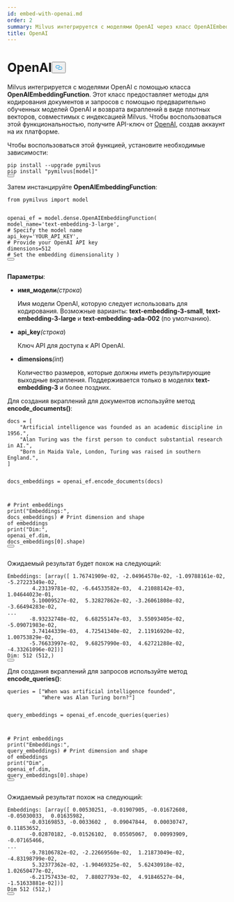 ```yaml
---
id: embed-with-openai.md
order: 2
summary: Milvus интегрируется с моделями OpenAI через класс OpenAIEmbeddingFunction.
title: OpenAI
---
```

<h1 id="OpenAI" class="common-anchor-header">OpenAI<button data-href="#OpenAI" class="anchor-icon" translate="no">
      <svg translate="no"
        aria-hidden="true"
        focusable="false"
        height="20"
        version="1.1"
        viewBox="0 0 16 16"
        width="16"
      >
        <path
          fill="#0092E4"
          fill-rule="evenodd"
          d="M4 9h1v1H4c-1.5 0-3-1.69-3-3.5S2.55 3 4 3h4c1.45 0 3 1.69 3 3.5 0 1.41-.91 2.72-2 3.25V8.59c.58-.45 1-1.27 1-2.09C10 5.22 8.98 4 8 4H4c-.98 0-2 1.22-2 2.5S3 9 4 9zm9-3h-1v1h1c1 0 2 1.22 2 2.5S13.98 12 13 12H9c-.98 0-2-1.22-2-2.5 0-.83.42-1.64 1-2.09V6.25c-1.09.53-2 1.84-2 3.25C6 11.31 7.55 13 9 13h4c1.45 0 3-1.69 3-3.5S14.5 6 13 6z"
        ></path>
      </svg>
    </button></h1><p>Milvus интегрируется с моделями OpenAI с помощью класса <strong>OpenAIEmbeddingFunction</strong>. Этот класс предоставляет методы для кодирования документов и запросов с помощью предварительно обученных моделей OpenAI и возврата вкраплений в виде плотных векторов, совместимых с индексацией Milvus. Чтобы воспользоваться этой функциональностью, получите API-ключ от <a href="https://openai.com/api/">OpenAI</a>, создав аккаунт на их платформе.</p>
<p>Чтобы воспользоваться этой функцией, установите необходимые зависимости:</p>
<pre><code translate="no" class="language-bash">pip install --upgrade pymilvus
pip install <span class="hljs-string">&quot;pymilvus[model]&quot;</span>
<button class="copy-code-btn"></button></code></pre>
<p>Затем инстанцируйте <strong>OpenAIEmbeddingFunction</strong>:</p>
<pre><code translate="no" class="language-python"><span class="hljs-keyword">from</span> pymilvus <span class="hljs-keyword">import</span> model

openai_ef = model.dense.OpenAIEmbeddingFunction(
    model_name=<span class="hljs-string">&#x27;text-embedding-3-large&#x27;</span>, <span class="hljs-comment"># Specify the model name</span>
    api_key=<span class="hljs-string">&#x27;YOUR_API_KEY&#x27;</span>, <span class="hljs-comment"># Provide your OpenAI API key</span>
    dimensions=<span class="hljs-number">512</span> <span class="hljs-comment"># Set the embedding dimensionality</span>
)
<button class="copy-code-btn"></button></code></pre>
<p><strong>Параметры</strong>:</p>
<ul>
<li><p><strong>имя_модели</strong><em>(строка</em>)</p>
<p>Имя модели OpenAI, которую следует использовать для кодирования. Возможные варианты: <strong>text-embedding-3-small</strong>, <strong>text-embedding-3-large</strong> и <strong>text-embedding-ada-002</strong> (по умолчанию).</p></li>
<li><p><strong>api_key</strong><em>(строка</em>)</p>
<p>Ключ API для доступа к API OpenAI.</p></li>
<li><p><strong>dimensions</strong><em>(int</em>)</p>
<p>Количество размеров, которые должны иметь результирующие выходные вкрапления. Поддерживается только в моделях <strong>text-embedding-3</strong> и более поздних.</p></li>
</ul>
<p>Для создания вкраплений для документов используйте метод <strong>encode_documents()</strong>:</p>
<pre><code translate="no" class="language-python">docs = [
    <span class="hljs-string">&quot;Artificial intelligence was founded as an academic discipline in 1956.&quot;</span>,
    <span class="hljs-string">&quot;Alan Turing was the first person to conduct substantial research in AI.&quot;</span>,
    <span class="hljs-string">&quot;Born in Maida Vale, London, Turing was raised in southern England.&quot;</span>,
]

docs_embeddings = openai_ef.encode_documents(docs)

<span class="hljs-comment"># Print embeddings</span>
<span class="hljs-built_in">print</span>(<span class="hljs-string">&quot;Embeddings:&quot;</span>, docs_embeddings)
<span class="hljs-comment"># Print dimension and shape of embeddings</span>
<span class="hljs-built_in">print</span>(<span class="hljs-string">&quot;Dim:&quot;</span>, openai_ef.dim, docs_embeddings[<span class="hljs-number">0</span>].shape)
<button class="copy-code-btn"></button></code></pre>
<p>Ожидаемый результат будет похож на следующий:</p>
<pre><code translate="no" class="language-python">Embeddings: [array([ <span class="hljs-number">1.76741909e-02</span>, -<span class="hljs-number">2.04964578e-02</span>, -<span class="hljs-number">1.09788161e-02</span>, -<span class="hljs-number">5.27223349e-02</span>,
        <span class="hljs-number">4.23139781e-02</span>, -<span class="hljs-number">6.64533582e-03</span>,  <span class="hljs-number">4.21088142e-03</span>,  <span class="hljs-number">1.04644023e-01</span>,
        <span class="hljs-number">5.10009527e-02</span>,  <span class="hljs-number">5.32827862e-02</span>, -<span class="hljs-number">3.26061808e-02</span>, -<span class="hljs-number">3.66494283e-02</span>,
...
       -<span class="hljs-number">8.93232748e-02</span>,  <span class="hljs-number">6.68255147e-03</span>,  <span class="hljs-number">3.55093405e-02</span>, -<span class="hljs-number">5.09071983e-02</span>,
        <span class="hljs-number">3.74144339e-03</span>,  <span class="hljs-number">4.72541340e-02</span>,  <span class="hljs-number">2.11916920e-02</span>,  <span class="hljs-number">1.00753829e-02</span>,
       -<span class="hljs-number">5.76633997e-02</span>,  <span class="hljs-number">9.68257990e-03</span>,  <span class="hljs-number">4.62721288e-02</span>, -<span class="hljs-number">4.33261096e-02</span>])]
Dim: <span class="hljs-number">512</span> (<span class="hljs-number">512</span>,)
<button class="copy-code-btn"></button></code></pre>
<p>Для создания вкраплений для запросов используйте метод <strong>encode_queries()</strong>:</p>
<pre><code translate="no" class="language-python">queries = [<span class="hljs-string">&quot;When was artificial intelligence founded&quot;</span>, 
           <span class="hljs-string">&quot;Where was Alan Turing born?&quot;</span>]

query_embeddings = openai_ef.encode_queries(queries)

<span class="hljs-comment"># Print embeddings</span>
<span class="hljs-built_in">print</span>(<span class="hljs-string">&quot;Embeddings:&quot;</span>, query_embeddings)
<span class="hljs-comment"># Print dimension and shape of embeddings</span>
<span class="hljs-built_in">print</span>(<span class="hljs-string">&quot;Dim&quot;</span>, openai_ef.dim, query_embeddings[<span class="hljs-number">0</span>].shape)
<button class="copy-code-btn"></button></code></pre>
<p>Ожидаемый результат похож на следующий:</p>
<pre><code translate="no" class="language-python">Embeddings: [array([ <span class="hljs-number">0.00530251</span>, -<span class="hljs-number">0.01907905</span>, -<span class="hljs-number">0.01672608</span>, -<span class="hljs-number">0.05030033</span>,  <span class="hljs-number">0.01635982</span>,
       -<span class="hljs-number">0.03169853</span>, -<span class="hljs-number">0.0033602</span> ,  <span class="hljs-number">0.09047844</span>,  <span class="hljs-number">0.00030747</span>,  <span class="hljs-number">0.11853652</span>,
       -<span class="hljs-number">0.02870182</span>, -<span class="hljs-number">0.01526102</span>,  <span class="hljs-number">0.05505067</span>,  <span class="hljs-number">0.00993909</span>, -<span class="hljs-number">0.07165466</span>,
...
       -<span class="hljs-number">9.78106782e-02</span>, -<span class="hljs-number">2.22669560e-02</span>,  <span class="hljs-number">1.21873049e-02</span>, -<span class="hljs-number">4.83198799e-02</span>,
        <span class="hljs-number">5.32377362e-02</span>, -<span class="hljs-number">1.90469325e-02</span>,  <span class="hljs-number">5.62430918e-02</span>,  <span class="hljs-number">1.02650477e-02</span>,
       -<span class="hljs-number">6.21757433e-02</span>,  <span class="hljs-number">7.88027793e-02</span>,  <span class="hljs-number">4.91846527e-04</span>, -<span class="hljs-number">1.51633881e-02</span>])]
Dim <span class="hljs-number">512</span> (<span class="hljs-number">512</span>,)
<button class="copy-code-btn"></button></code></pre>
